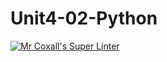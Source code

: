 # Unit4-02-Python
[![Mr Coxall's Super Linter](https://github.com/ICS3U-Programming-JeremiahO/Unit4-02-Python/workflows/Mr%20Coxall's%20Super%20Linter/badge.svg)](https://github.com/ICS3U-Programming-JeremiahO/Unit4-02-Python/actions/)
